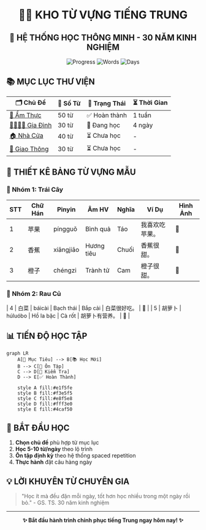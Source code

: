 <!-- HEADER ĐẸP VỚI ẢNH BANNER -->
<div align="center">

# 🧚‍♀️ KHO TỪ VỰNG TIẾNG TRUNG
## 🎯 HỆ THỐNG HỌC THÔNG MINH - 30 NĂM KINH NGHIỆM

![Progress](https://img.shields.io/badge/Progress-15%25-brightgreen)
![Words](https://img.shields.io/badge/Tổng_từ_vựng-150_from-blue)
![Days](https://img.shields.io/badge/Ngày_học-30-success)

</div>

## 📚 MỤC LỤC THƯ VIỆN

| 🗂️ Chủ Đề | 📖 Số Từ | 🎯 Trạng Thái | ⏳ Thời Gian |
|-----------|----------|---------------|-------------|
| [🍜 Ẩm Thực](chapters/food/README.md) | 50 từ | ✅ Hoàn thành | 1 tuần |
| [👨‍👩‍👧‍👦 Gia Đình](chapters/family/README.md) | 30 từ | 🔄 Đang học | 4 ngày |
| [🏠 Nhà Cửa](chapters/house/README.md) | 40 từ | ⏳ Chưa học | - |
| [🚗 Giao Thông](chapters/transport/README.md) | 30 từ | ⏳ Chưa học | - |

## 🎨 THIẾT KÊ BẢNG TỪ VỰNG MẪU

### 🍎 Nhóm 1: Trái Cây
| STT | Chữ Hán | Pinyin | Âm HV | Nghĩa | Ví Dụ | Hình Ảnh |
|-----|----------|---------|--------|--------|---------|----------|
| 1 | 苹果 | píngguǒ | Bình quả | Táo | 我喜欢吃苹果。 | 🍎 |
| 2 | 香蕉 | xiāngjiāo | Hương tiêu | Chuối | 香蕉很甜。 | 🍌 |
| 3 | 橙子 | chéngzi | Trành tử | Cam | 橙子很甜。 | 🍊 |

### 🥬 Nhóm 2: Rau Củ
| 4 | 白菜 | báicài | Bạch thái | Bắp cải | 白菜很好吃。 | 🥬 |
| 5 | 胡萝卜 | húluóbo | Hồ la bặc | Cà rốt | 胡萝卜有营养。 | 🥕 |

## 📊 TIẾN ĐỘ HỌC TẬP

```mermaid
graph LR
    A[🎯 Mục Tiêu] --> B[📚 Học Mới]
    B --> C[🔄 Ôn Tập]
    C --> D[📝 Kiểm Tra]
    D --> E[✅ Hoàn Thành]
    
    style A fill:#e1f5fe
    style B fill:#f3e5f5
    style C fill:#e8f5e8
    style D fill:#fff3e0
    style E fill:#4caf50
```

## 🚀 BẮT ĐẦU HỌC

1. **Chọn chủ đề** phù hợp từ mục lục
2. **Học 5-10 từ/ngày** theo lộ trình
3. **Ôn tập định kỳ** theo hệ thống spaced repetition
4. **Thực hành** đặt câu hàng ngày

## 💡 LỜI KHUYÊN TỪ CHUYÊN GIA

> "Học ít mà đều đặn mỗi ngày, tốt hơn học nhiều trong một ngày rồi bỏ." - GS. TS. 30 năm kinh nghiệm

---
<div align="center">

**✨ Bắt đầu hành trình chinh phục tiếng Trung ngay hôm nay! ✨**

</div>
